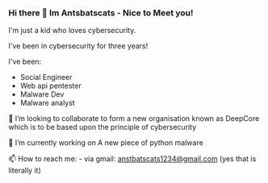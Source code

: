 ### Hi there 👋 Im Antsbatscats - Nice to Meet you!

I'm just a kid who loves cybersecurity.

I've been in cybersecurity for three years!

I've been:
* Social Engineer
* Web api pentester
* Malware Dev
* Malware analyst

👯 I’m looking to collaborate to form a new organisation known as DeepCore which is to be based upon the principle of cybersecurity

🔭 I’m currently working on A new piece of python malware

📫 How to reach me:
      - via gmail: anstbatscats1234@gmail.com (yes that is literally it)
<!--
**Antsbatscats/Antsbatscats** is a ✨ _special_ ✨ repository because its `README.md` (this file) appears on your GitHub profile.

Here are some ideas to get you started:

- 🔭 I’m currently working on ...
- 🌱 I’m currently learning ...
- 👯 I’m looking to collaborate on ...
- 🤔 I’m looking for help with ...
- 💬 Ask me about ...
- 📫 How to reach me: ...
- 😄 Pronouns: ...
- ⚡ Fun fact: ...
-->

